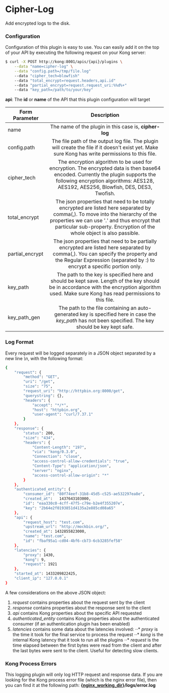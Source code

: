 # Cipher-Log #

Add encrypted logs to the disk.

### Configuration

Configuration of this plugin is easy to use. You can easily add it on the top of your API by executing the following request on your Kong server:

```sh
$ curl -X POST http://kong:8001/apis/{api}/plugins \
    --data "name=cipher-log" \
    --data "config.path=/tmp/file.log"
    --data "cipher_tech=blowfish"
    --data "total_encrypt=request.headers,api.id"
    --data "partial_encrypt=request.request_uri:%%d%+"
    --data "key_path=/path/to/your/key"
```
**api**: The **id** or **name** of the API that this plugin configuration will target

| Form Parameter| Description           | 
| ------------- |:-------------:| 
| name          | The name of the plugin in this case is, **cipher-log** | 
| config.path   | The file path of the output log file. The plugin will create the file if it doesn't exist yet. Make sure Kong has write permissions to this file.      |  
| cipher_tech | The encryption algorithm to be used for encryption. The encrypted data is then base64 encoded. Currently the plugin supports the following encryption algorithms: AES128, AES192, AES256, Blowfish, DES, DES3, Twofish.|
| total_encrypt | The json properties that need to be totally encrypted are listed here separated by comma(,). To move into the hierarchy of the properties we can use '.' and thus encrypt that particular sub-property. Encryption of the whole object is also passible. |
| partial_encrypt | The json properties that need to be partially encrypted are listed here separated by comma(,). You can specify the property and the Regular Expression (separated by :) to encrypt a specific portion only.|
| key_path | The path to the key is specified here and should be kept save. Length of the key should be in accordance with the encryption algorithm used.  Make sure Kong has read permissions to this file.|
| key_path_gen | The path to the file containing an auto-generated key is specified here in case the *key_path* has not been specified. The key should be key kept safe.|

### Log Format

Every request will be logged separately in a JSON object separated by a new line *\n*, with the following format:

```sh
{
    "request": {
        "method": "GET",
        "uri": "/get",
        "size": "75",
        "request_uri": "http://httpbin.org:8000/get",
        "querystring": {},
        "headers": {
            "accept": "*/*",
            "host": "httpbin.org",
            "user-agent": "curl/7.37.1"
        }
    },
    "response": {
        "status": 200,
        "size": "434",
        "headers": {
            "Content-Length": "197",
            "via": "kong/0.3.0",
            "Connection": "close",
            "access-control-allow-credentials": "true",
            "Content-Type": "application/json",
            "server": "nginx",
            "access-control-allow-origin": "*"
        }
    },
    "authenticated_entity": {
        "consumer_id": "80f74eef-31b8-45d5-c525-ae532297ea8e",
        "created_at":   1437643103000,
        "id": "eaa330c0-4cff-47f5-c79e-b2e4f355207e",
        "key": "2b64e2f0193851d4135a2e885cd08a65"
    },
    "api": {
        "request_host": "test.com",
        "upstream_url": "http://mockbin.org/",
        "created_at": 1432855823000,
        "name": "test.com",
        "id": "fbaf95a1-cd04-4bf6-cb73-6cb3285fef58"
    },
    "latencies": {
        "proxy": 1430,
        "kong": 9,
        "request": 1921
    },
    "started_at": 1433209822425,
    "client_ip": "127.0.0.1"
}
```
A few considerations on the above JSON object:

1. *request* contains properties about the request sent by the client
2. *response* contains properties about the response sent to the client
3. *api* contains Kong properties about the specific API requested
4. *authenticated_entity* contains Kong properties about the authenticated consumer (if an authentication plugin has been enabled)
5. *latencies* contains some data about the latencies involved:
⋅⋅* *proxy* is the time it took for the final service to process the request
⋅⋅* *kong* is the internal Kong latency that it took to run all the plugins
⋅⋅* *request* is the time elapsed between the first bytes were read from the client and after the last bytes were sent to the client. Useful for detecting slow clients.

### Kong Process Errors

This logging plugin will only log HTTP request and response data. If you are looking for the Kong process error file (which is the nginx error file), then you can find it at the following path: **{[nginx_working_dir](https://getkong.org/docs/0.8.x/configuration/#nginx_working_dir)}/logs/error.log**